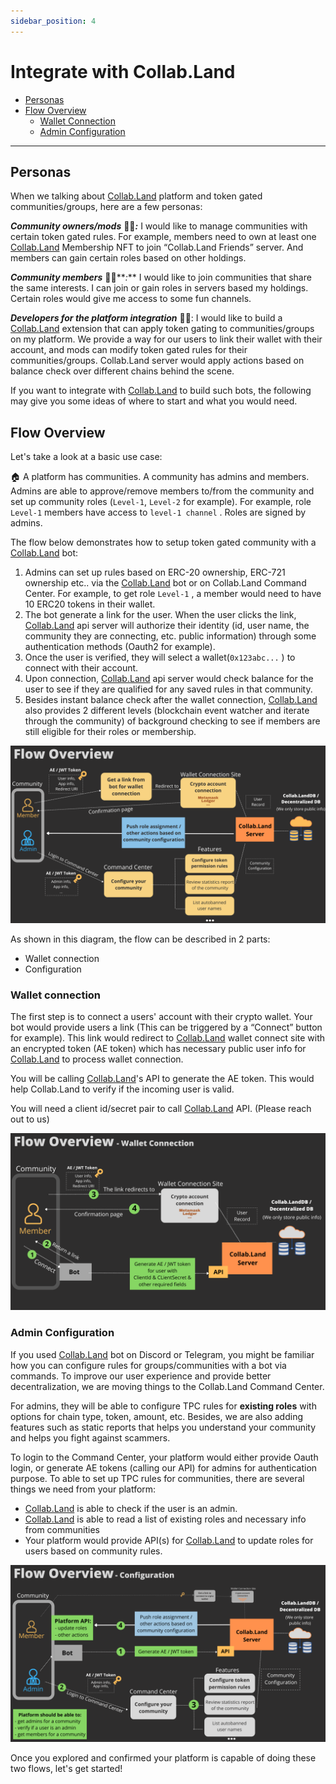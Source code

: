 ```yaml
---
sidebar_position: 4
---
```


# Integrate with Collab.Land

- [Personas](#personas)
- [Flow Overview](#flow-overview)
  - [Wallet Connection](#wallet-connection)
  - [Admin Configuration](#admin-configuration)

---

## Personas

When we talking about [Collab.Land](http://Collab.Land) platform and token gated communities/groups, here are a few personas:

**_Community owners/mods_** 👩‍🏫**_:_** I would like to manage communities with certain token gated rules. For example, members need to own at least one [Collab.Land](http://Collab.Land) Membership NFT to join “Collab.Land Friends” server. And members can gain certain roles based on other holdings.

**_Community members_** 🙋‍♀️**_:_** I would like to join communities that share the same interests. I can join or gain roles in servers based my holdings. Certain roles would give me access to some fun channels.

**_Developers for the platform integration_** 🧑‍💻: I would like to build a [Collab.Land](http://Collab.Land) extension that can apply token gating to communities/groups on my platform. We provide a way for our users to link their wallet with their account, and mods can modify token gated rules for their communities/groups. Collab.Land server would apply actions based on balance check over different chains behind the scene.

If you want to integrate with [Collab.Land](http://Collab.Land) to build such bots, the following may give you some ideas of where to start and what you would need.

## Flow Overview

Let's take a look at a basic use case:

🏠 A platform has communities. A community has admins and members. Admins are able to approve/remove members to/from the community and set up community roles (`Level-1`, `Level-2` for example). For example, role `Level-1` members have access to `level-1 channel` . Roles are signed by admins.

The flow below demonstrates how to setup token gated community with a [Collab.Land](http://Collab.Land) bot:

1. Admins can set up rules based on ERC-20 ownership, ERC-721 ownership etc.. via the [Collab.Land](http://Collab.Land) bot or on Collab.Land Command Center. For example, to get role `Level-1` , a member would need to have 10 ERC20 tokens in their wallet.
2. The bot generate a link for the user. When the user clicks the link, [Collab.Land](http://Collab.Land) api server will authorize their identity (id, user name, the community they are connecting, etc. public information) through some authentication methods (Oauth2 for example).
3. Once the user is verified, they will select a wallet(`0x123abc...` ) to connect with their account.
4. Upon connection, [Collab.Land](http://Collab.Land) api server would check balance for the user to see if they are qualified for any saved rules in that community.
5. Besides instant balance check after the wallet connection, [Collab.Land](http://Collab.Land) also provides 2 different levels (blockchain event watcher and iterate through the community) of background checking to see if members are still eligible for their roles or membership.

![flow overview](./images/flow-overview.png)

As shown in this diagram, the flow can be described in 2 parts:

- Wallet connection
- Configuration

### Wallet connection

The first step is to connect a users' account with their crypto wallet. Your bot would provide users a link (This can be triggered by a “Connect” button for example). This link would redirect to [Collab.Land](http://Collab.Land) wallet connect site with an encrypted token (AE token) which has necessary public user info for [Collab.Land](http://Collab.Land) to process wallet connection.

You will be calling [Collab.Land](http://Collab.Land)'s API to generate the AE token. This would help Collab.Land to verify if the incoming user is valid.

You will need a client id/secret pair to call [Collab.Land](http://Collab.Land) API. (Please reach out to us)

![wallet connection](./images/wallet-connection-flow.png)

### Admin Configuration

If you used [Collab.Land](http://Collab.Land) bot on Discord or Telegram, you might be familiar how you can configure rules for groups/communities with a bot via commands. To improve our user experience and provide better decentralization, we are moving things to the Collab.Land Command Center.

For admins, they will be able to configure TPC rules for **existing roles** with options for chain type, token, amount, etc. Besides, we are also adding features such as static reports that helps you understand your community and helps you fight against scammers.

To login to the Command Center, your platform would either provide Oauth login, or generate AE tokens (calling our API) for admins for authentication purpose. To able to set up TPC rules for communities, there are several things we need from your platform:

- [Collab.Land](http://Collab.Land) is able to check if the user is an admin.
- [Collab.Land](http://Collab.Land) is able to read a list of existing roles and necessary info from communities
- Your platform would provide API(s) for [Collab.Land](http://Collab.Land) to update roles for users based on community rules.

![User.png](./images/config-flow.png)

Once you explored and confirmed your platform is capable of doing these two flows, let's get started!
